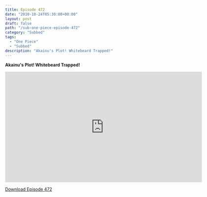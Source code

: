 ```yaml
---
title: Episode 472
date: "2010-10-24T05:30:00+00:00"
layout: post
draft: false
path: "/sub-one-piece-episode-472"
category: "Subbed"
tags:
  - "One Piece"
  - "Subbed"
description: "Akainu's Plot! Whitebeard Trapped!"
---
```


**Akainu's Plot! Whitebeard Trapped!**

<iframe width="640" height="360" src="https://www.rapidvideo.com/e/G5ZQ8IF5VK" frameborder="0" marginwidth=0 marginheight=0 scrolling=no allowfullscreen></iframe>

<a href="http://ouo.io/qs/eCodkFEQ?s=https://rapidvid.to/d/https://www.rapidvideo.com/e/G5ZQ8IF5VK">Download Episode 472</a>
